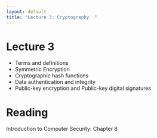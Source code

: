 ```yaml
---
layout: default
title: "Lecture 3: Cryptography  "
---
```


# Lecture 3

- Terms and definitions
- Symmetric Encryption
- Cryptographic hash functions
- Data authentication and integrity
- Public-key encryption and Public-key digital signatures

# Reading 

Introduction to Computer Security: Chapter 8
